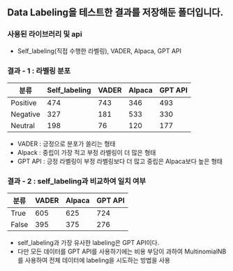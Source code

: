 ## Data Labeling을 테스트한 결과를 저장해둔 폴더입니다.

### 사용된 라이브러리 및 api
- Self_labeling(직접 수행한 라벨링), VADER, Alpaca, GPT API

### 결과 - 1 : 라벨링 분포

|분류|Self_labeling|VADER|Alpaca|GPT API|
|-|-|-|-|-|
|Positive|474|743|346|493|
|Negative|327|181|533|330|
|Neutral|198|76|120|177|

- VADER : 긍정으로 분포가 쏠리는 형태
- Alpack : 중립이 가장 적고 부정 라벨링이 더 많은 형태
- GPT API : 긍정 라벨링이 부정 라벨링보다 더 많고 중립은 Alpaca보다 높은 형태

### 결과 - 2 : self_labeling과 비교하여 일치 여부

|분류|VADER|Alpaca|GPT API|
|-|-|-|-|
|True|605|625|724|
|False|395|375|276|

- self_labeling과 가장 유사한 labeling은 GPT API이다.
- 다만 모든 데이터를 GPT API를 사용하기에는 비용 부담이 과하여 MultinomialNB를 사용하여 전체 데이터에 labeling을 시도하는 방법을 사용
